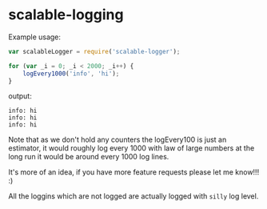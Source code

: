 # scalable-logging

Example usage:

```javascript
var scalableLogger = require('scalable-logger');

for (var _i = 0; _i < 2000; _i++) {
    logEvery1000('info', 'hi');
}
```

output:

```commandline
info: hi
info: hi
info: hi
```

Note that as we don't hold any counters the logEvery100 is just an estimator, it would roughly log every 1000 with law of large numbers at the long run it would be around every 1000 log lines.

It's more of an idea, if you have more feature requests please let me know!!! :)

All the loggins which are not logged are actually logged with `silly` log level.